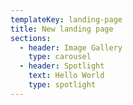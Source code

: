 ```yaml
---
templateKey: landing-page
title: New landing page
sections:
  - header: Image Gallery
    type: carousel
  - header: Spotlight
    text: Hello World
    type: spotlight
---
```


